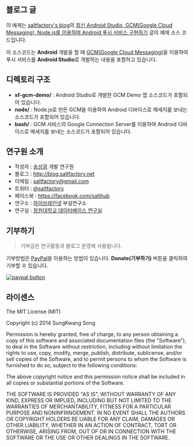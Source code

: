 ## 블로그 글

이 예제는 [saltfactory's blog](http://blog.saltfactory.net)의 [최신 Android Studio, GCM(Google Cloud Messaging), Node.js를 이용하여 Android 푸시 서비스 구현하기](http://blog.saltfactory.net/android/implement-push-service-via-gcm.html) 글의 예제 소스 코드입니다.

이 소스코드는 **Android** 개발을 할 때 [GCM(Google Cloud Messaging)](https://developers.google.com/cloud-messaging/)을 이용하여 푸시 서비스를 **Android Studio**로 개발하는 내용을 포함하고 있습니다.

## 디렉토리 구조

* **sf-gcm-demo/** : Android Studio로 개발한 GCM Demo 앱 소스코드가 포함되어 있습니다.
* **node/** : Node.js로 만든 GCM을 이용하여 Android 디바이스로 메세지를 보내는 소스코드가 포함되어 있습니다.
* **bash/** : GCM 서비스의 Google Connection Server를 이용하여 Android 디바이스로 메세지를 보내는 소스코드가 포함되어 있습니다.


## 연구원 소개

* 작성자 : [송성광](http://about.me/saltfactory) 개발 연구원
* 블로그 : http://blog.saltfactory.net
* 이메일 : [saltfactory@gmail.com](mailto:saltfactory@gmail.com)
* 트위터 : [@saltfactory](https://twitter.com/saltfactory)
* 페이스북 : https://facebook.com/salthub
* 연구소 : [하이브레인넷](http://www.hibrain.net) 부설연구소
* 연구실 : [창원대학교 데이터베이스 연구실](http://dblab.changwon.ac.kr)


## 기부하기

> 기부금은 연구활동과 블로그 운영에 사용됩니다.

기부방법은 [PayPal](https://www.paypal.com/cgi-bin/webscr?cmd=_donations&business=NR99D2BERKK8Y&lc=KR&item_name=donate%2esaltfactory%2enet&item_number=net%2esaltfactory%2edonate&currency_code=USD&bn=PP%2dDonationsBF%3abtn_donateCC_LG%2egif%3aNonHosted)을 이용하는 방법이 있습니다.
**Donate(기부하기)** 버튼을 클릭하여 기부할 수 있습니다.

[![paypal button](https://www.paypalobjects.com/en_US/i/btn/btn_donate_LG.gif)](https://www.paypal.com/cgi-bin/webscr?cmd=_donations&business=NR99D2BERKK8Y&lc=KR&item_name=donate%2esaltfactory%2enet&item_number=net%2esaltfactory%2edonate&currency_code=USD&bn=PP%2dDonationsBF%3abtn_donateCC_LG%2egif%3aNonHosted)


## 라이센스

The MIT License (MIT)

Copyright (c) 2014 SungKwang Song

Permission is hereby granted, free of charge, to any person obtaining a copy
of this software and associated documentation files (the "Software"), to deal
in the Software without restriction, including without limitation the rights
to use, copy, modify, merge, publish, distribute, sublicense, and/or sell
copies of the Software, and to permit persons to whom the Software is
furnished to do so, subject to the following conditions:

The above copyright notice and this permission notice shall be included in all
copies or substantial portions of the Software.

THE SOFTWARE IS PROVIDED "AS IS", WITHOUT WARRANTY OF ANY KIND, EXPRESS OR
IMPLIED, INCLUDING BUT NOT LIMITED TO THE WARRANTIES OF MERCHANTABILITY,
FITNESS FOR A PARTICULAR PURPOSE AND NONINFRINGEMENT. IN NO EVENT SHALL THE
AUTHORS OR COPYRIGHT HOLDERS BE LIABLE FOR ANY CLAIM, DAMAGES OR OTHER
LIABILITY, WHETHER IN AN ACTION OF CONTRACT, TORT OR OTHERWISE, ARISING FROM,
OUT OF OR IN CONNECTION WITH THE SOFTWARE OR THE USE OR OTHER DEALINGS IN THE
SOFTWARE.
